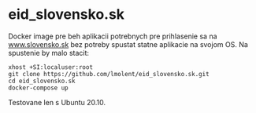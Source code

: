 # eid_slovensko.sk

Docker image pre beh aplikacii potrebnych pre prihlasenie sa na www.slovensko.sk bez potreby spustat statne aplikacie na svojom OS.
Na spustenie by malo stacit:

```
xhost +SI:localuser:root
git clone https://github.com/lmolent/eid_slovensko.sk.git
cd eid_slovensko.sk
docker-compose up
```

Testovane len s Ubuntu 20.10.
